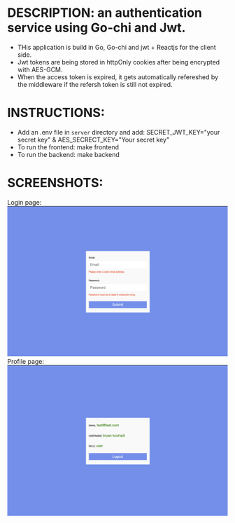 # DESCRIPTION: an authentication service using Go-chi and Jwt.

- THis application is build in Go, Go-chi and jwt + Reactjs for the client side.
- Jwt tokens are being stored in httpOnly cookies after being encrypted with AES-GCM.
- When the access token is expired, it gets automatically refereshed by the middleware if the refersh token is still not expired.

# INSTRUCTIONS:

- Add an .env file in `server` directory and add: SECRET_JWT_KEY="your secret key" & AES_SECRECT_KEY="Your secret key"
- To run the frontend: make frontend
- To run the backend: make backend

# SCREENSHOTS:

Login page:
![Login page](./ui.png)
Profile page:
![Profile page](./ui-2.png)
